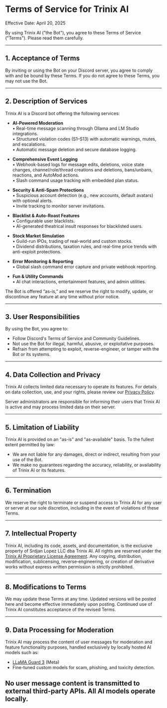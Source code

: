 # Terms of Service for Trinix AI

Effective Date: April 20, 2025

By using Trinix AI ("the Bot"), you agree to these Terms of Service ("Terms"). Please read them carefully.

---

## 1. Acceptance of Terms
By inviting or using the Bot on your Discord server, you agree to comply with and be bound by these Terms. If you do not agree to these Terms, you may not use the Bot.

---

## 2. Description of Services

Trinix AI is a Discord bot offering the following services:

- **AI‑Powered Moderation**  
  • Real-time message scanning through Ollama and LM Studio integrations.  
  • Structured violation codes (S1–S13) with automatic warnings, mutes, and escalations.  
  • Automatic message deletion and secure database logging.

- **Comprehensive Event Logging**  
  • Webhook-based logs for message edits, deletions, voice state changes, channel/role/thread creations and deletions, bans/unbans, reactions, and AutoMod actions.  
  • Slash command usage tracking with embedded plan status.

- **Security & Anti-Spam Protections**  
  • Suspicious account detection (e.g., new accounts, default avatars) with optional alerts.  
  • Invite tracking to monitor server invitations.

- **Blacklist & Auto-Roast Features**  
  • Configurable user blacklists.  
  • AI-generated theatrical insult responses for blacklisted users.

- **Stock Market Simulation**  
  • Guild-run IPOs, trading of real-world and custom stocks.  
  • Dividend distributions, taxation rules, and real-time price trends with anti-exploit protections.

- **Error Monitoring & Reporting**  
  • Global slash command error capture and private webhook reporting.

- **Fun & Utility Commands**  
  • AI chat interactions, entertainment features, and admin utilities.

The Bot is offered “as-is,” and we reserve the right to modify, update, or discontinue any feature at any time without prior notice.

---

## 3. User Responsibilities
By using the Bot, you agree to:

- Follow Discord's Terms of Service and Community Guidelines.
- Not use the Bot for illegal, harmful, abusive, or exploitative purposes.
- Refrain from attempting to exploit, reverse-engineer, or tamper with the Bot or its systems.

---

## 4. Data Collection and Privacy
Trinix AI collects limited data necessary to operate its features. For details on data collection, use, and your rights, please review our [Privacy Policy](privacy-policy.md).

Server administrators are responsible for informing their users that Trinix AI is active and may process limited data on their server.

---

## 5. Limitation of Liability
Trinix AI is provided on an "as-is" and "as-available" basis. To the fullest extent permitted by law:

- We are not liable for any damages, direct or indirect, resulting from your use of the Bot.  
- We make no guarantees regarding the accuracy, reliability, or availability of Trinix AI or its features.

---

## 6. Termination
We reserve the right to terminate or suspend access to Trinix AI for any user or server at our sole discretion, including in the event of violations of these Terms.

---

## 7. Intellectual Property
Trinix AI, including its code, assets, and documentation, is the exclusive property of Srdjan Lopez LLC dba Trinix AI. All rights are reserved under the [Trinix AI Proprietary License Agreement](LICENSE.txt). Any copying, distribution, modification, sublicensing, reverse‑engineering, or creation of derivative works without express written permission is strictly prohibited.

---

## 8. Modifications to Terms
We may update these Terms at any time. Updated versions will be posted here and become effective immediately upon posting. Continued use of Trinix AI constitutes acceptance of the revised Terms.

---

## 9. Data Processing for Moderation
Trinix AI may process the content of user messages for moderation and feature functionality purposes, handled exclusively by locally hosted AI models such as:

- [LLaMA Guard 3](https://ollama.com/library/llama-guard3) (Meta)
- Fine-tuned custom models for scam, phishing, and toxicity detection.

No user message content is transmitted to external third-party APIs. All AI models operate locally.
---
